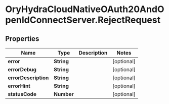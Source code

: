 # OryHydraCloudNativeOAuth20AndOpenIdConnectServer.RejectRequest

## Properties
Name | Type | Description | Notes
------------ | ------------- | ------------- | -------------
**error** | **String** |  | [optional] 
**errorDebug** | **String** |  | [optional] 
**errorDescription** | **String** |  | [optional] 
**errorHint** | **String** |  | [optional] 
**statusCode** | **Number** |  | [optional] 


